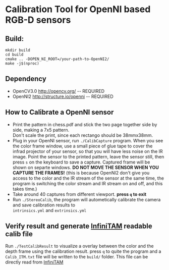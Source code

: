 # Calibration Tool for OpenNI based RGB-D sensors

## Build:

```
mkdir build
cd build
cmake .. -DOPEN_NI_ROOT=/your-path-to-OpenNI2/ 
make -j$(nproc)
```

## Dependency

- OpenCV3.0 <http://opencv.org/> -- REQUIRED  
- OpenNI2 <http://structure.io/openni>  -- REQUIRED  

## How to Calibrate a OpenNI sensor

- Print the pattern in chess.pdf and stick the two page together side by side, making a 7x5 pattern.  
  Don't scale the print, since each rectango should be 38mmx38mm.
- Plug in your OpenNI sensor, run `./CalibCapture` program. When you see the color frame window, use a small piece of glue tape to cover the infrad projector of your sensor, so that you will have less noise on the IR image. Point the sensor to the printed pattern, leave the sensor still, then press `s` on the keyboard to save a capture. Captured frame will be shown on separte windows. **DO NOT MOVE THE SENSOR WHEN YOU CAPTURE THE FRAMES!** (this is because OpenNI2 don't give you access to the color and the IR stream of the sensor at the same time, the program is switching the color stream and IR stream on and off, and this takes time.)
- Take around 40 captures from different viewport. **press `q` to exit**
- Run `./StereoCalib`, the program will autometically calibrate the camera and save calibration results to  
  `intrinsics.yml` and `extrinsics.yml`

## Verify result and generate [InfiniTAM](https://github.com/victorprad/InfiniTAM) readable calib file

Run `./TestCalibResult` to visualize a overlay between the color and the depth frame using the calibration result. press `q` to quite the program and a `Calib_ITM.txt` file will be written to the `build/` folder. This file can be directly read from [InfiniTAM](https://github.com/victorprad/InfiniTAM) 
  
